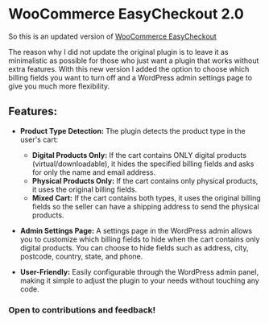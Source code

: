 # WooCommerce EasyCheckout 2.0

So this is an updated version of [WooCommerce EasyCheckout](https://github.com/Barden0/WooCommerce-EasyCheckout)

The reason why I did not update the original plugin is to leave it as minimalistic as possible for those who just want a plugin that works without extra features. With this new version I added the option to choose which billing fields you want to turn off and a WordPress admin settings page to give you much more flexibility.

## Features:

- **Product Type Detection:** The plugin detects the product type in the user's cart:
  - **Digital Products Only:** If the cart contains ONLY digital products (virtual/downloadable), it hides the specified billing fields and asks for only the name and email address.
  - **Physical Products Only:** If the cart contains only physical products, it uses the original billing fields.
  - **Mixed Cart:** If the cart contains both types, it uses the original billing fields so the seller can have a shipping address to send the physical products.

- **Admin Settings Page:** A settings page in the WordPress admin allows you to customize which billing fields to hide when the cart contains only digital products. You can choose to hide fields such as address, city, postcode, country, state, and phone.

- **User-Friendly:** Easily configurable through the WordPress admin panel, making it simple to adjust the plugin to your needs without touching any code.

### Open to contributions and feedback!

